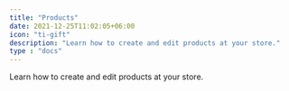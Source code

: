```yaml
---
title: "Products"
date: 2021-12-25T11:02:05+06:00
icon: "ti-gift"
description: "Learn how to create and edit products at your store."
type : "docs"
---
```


Learn how to create and edit products at your store.
